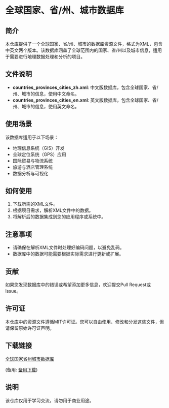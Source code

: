 # 全球国家、省/州、城市数据库

## 简介

本仓库提供了一个全球国家、省/州、城市的数据库资源文件，格式为XML，包含中英文两个版本。该数据库涵盖了全球范围内的国家、省/州以及城市信息，适用于需要进行地理数据处理和分析的项目。

## 文件说明

- **countries_provinces_cities_zh.xml**: 中文版数据库，包含全球国家、省/州、城市的信息，使用中文命名。
- **countries_provinces_cities_en.xml**: 英文版数据库，包含全球国家、省/州、城市的信息，使用英文命名。

## 使用场景

该数据库适用于以下场景：

- 地理信息系统（GIS）开发
- 全球定位系统（GPS）应用
- 国际贸易与物流系统
- 旅游与酒店管理系统
- 数据分析与可视化

## 如何使用

1. 下载所需的XML文件。
2. 根据项目需求，解析XML文件中的数据。
3. 将解析后的数据集成到您的应用程序或系统中。

## 注意事项

- 请确保在解析XML文件时处理好编码问题，以避免乱码。
- 数据库中的数据可能需要根据实际需求进行更新或扩展。

## 贡献

如果您发现数据库中的错误或希望添加更多信息，欢迎提交Pull Request或Issue。

## 许可证

本仓库中的资源文件遵循MIT许可证。您可以自由使用、修改和分发这些文件，但请保留原始许可证声明。

## 下载链接
[全球国家省州城市数据库](https://pan.quark.cn/s/bc334435daff) 

(备用: [备用下载](https://pan.baidu.com/s/1xRANfhEC0VUMf6s033tBtA?pwd=1234))

## 说明

该仓库仅用于学习交流，请勿用于商业用途。
